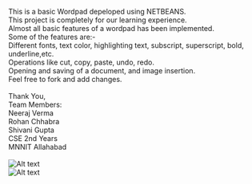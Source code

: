 This is a basic Wordpad depeloped using NETBEANS.<br />
This project is completely for our learning experience.<br />
Almost all basic features of a wordpad has been implemented.<br />
Some of the features are:-<br />
Different fonts, text color, highlighting text, subscript, superscript, bold, underline,etc.<br />
Operations like cut, copy, paste, undo, redo.<br />
Opening and saving of a document, and image insertion.<br />
Feel free to fork and add changes. <br />
<br />
Thank You,<br />
Team Members: <br />
Neeraj Verma<br />
Rohan Chhabra<br />
Shivani Gupta<br />
CSE 2nd Years<br />
MNNIT Allahabad<br />
<br />
![Alt text](images/imgage1.jpg)<br />
![Alt text](https://github.com/nvrocks/EditNote/tree/master/images/imgage2.jpg)
